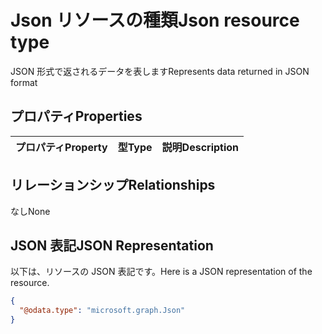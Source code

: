 # <a name="json-resource-type"></a><span data-ttu-id="08ba7-101">Json リソースの種類</span><span class="sxs-lookup"><span data-stu-id="08ba7-101">Json resource type</span></span>

<span data-ttu-id="08ba7-102">JSON 形式で返されるデータを表します</span><span class="sxs-lookup"><span data-stu-id="08ba7-102">Represents data returned in JSON format</span></span>
## <a name="properties"></a><span data-ttu-id="08ba7-103">プロパティ</span><span class="sxs-lookup"><span data-stu-id="08ba7-103">Properties</span></span>
|<span data-ttu-id="08ba7-104">プロパティ</span><span class="sxs-lookup"><span data-stu-id="08ba7-104">Property</span></span>|<span data-ttu-id="08ba7-105">型</span><span class="sxs-lookup"><span data-stu-id="08ba7-105">Type</span></span>|<span data-ttu-id="08ba7-106">説明</span><span class="sxs-lookup"><span data-stu-id="08ba7-106">Description</span></span>|
|:---|:---|:---|

## <a name="relationships"></a><span data-ttu-id="08ba7-107">リレーションシップ</span><span class="sxs-lookup"><span data-stu-id="08ba7-107">Relationships</span></span>
<span data-ttu-id="08ba7-108">なし</span><span class="sxs-lookup"><span data-stu-id="08ba7-108">None</span></span>
## <a name="json-representation"></a><span data-ttu-id="08ba7-109">JSON 表記</span><span class="sxs-lookup"><span data-stu-id="08ba7-109">JSON Representation</span></span>
<span data-ttu-id="08ba7-110">以下は、リソースの JSON 表記です。</span><span class="sxs-lookup"><span data-stu-id="08ba7-110">Here is a JSON representation of the resource.</span></span>
<!-- {
  "blockType": "resource",
  "openType": true,
  "@odata.type": "microsoft.graph.Json"
}
-->
``` json
{
  "@odata.type": "microsoft.graph.Json"
}
```



